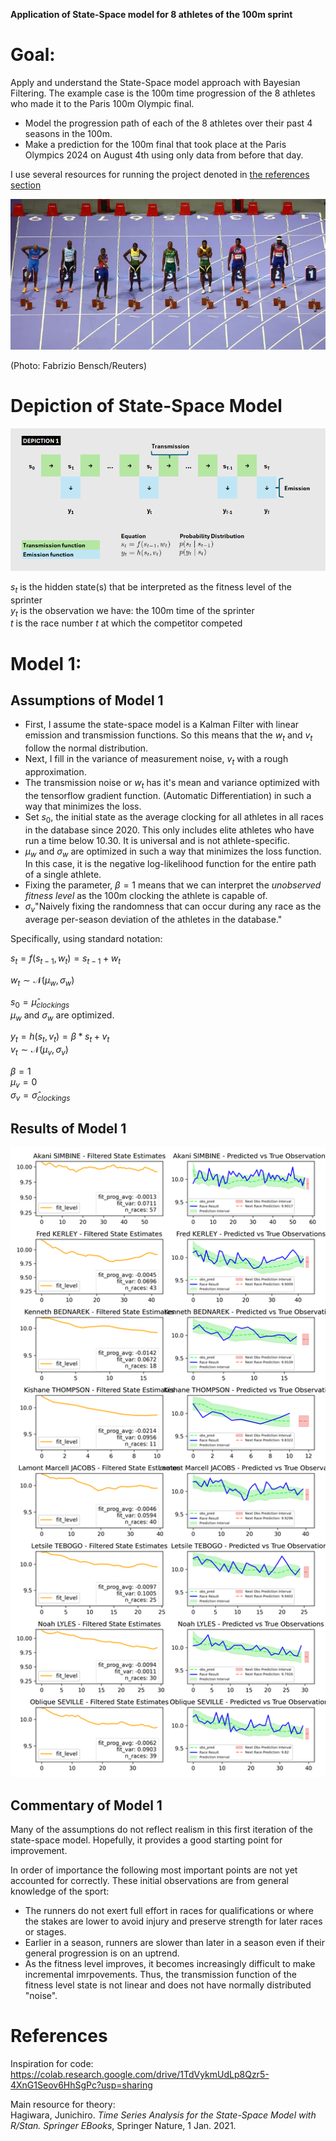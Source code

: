 **Application of State-Space model for 8 athletes of the 100m sprint**

# Goal:

Apply and understand the State-Space model approach with Bayesian Filtering.
The example case is the 100m time progression of the 8 athletes who made it to the Paris 100m Olympic final.  
- Model the progression path of each of the 8 athletes over their past 4 seasons in the 100m.  
- Make a prediction for the 100m final that took place at the Paris Olympics 2024 on August 4th using only data from before that day.  
  
I use several resources for running the project denoted in [the references section](#References)

![Fabrizio Bensch/Reuters](https://github.com/V-Mitch/track_ssm/blob/master/start_100m.jpg)

(Photo: Fabrizio Bensch/Reuters)

# Depiction of State-Space Model

![](https://github.com/V-Mitch/track_ssm/blob/master/depiction_1.png)

$s_t$ is the hidden state(s) that be interpreted as the fitness level of the sprinter\
$y_t$ is the observation we have: the 100m time of the sprinter\
$t$ is the race number $t$ at which the competitor competed

# Model 1:

## Assumptions of Model 1

-   First, I assume the state-space model is a Kalman Filter with linear emission and transmission functions. So this means that the $w_t$ and $v_t$ follow the normal distribution.
-   Next, I fill in the variance of measurement noise, $v_t$ with a rough approximation.
-   The transmission noise or $w_t$ has it's mean and variance optimized with the tensorflow gradient function. (Automatic Differentiation) in such a way that minimizes the loss.
-   Set $s_0$, the initial state as the average clocking for all athletes in all races in the database since 2020. This only includes elite athletes who have run a time below 10.30. It is universal and is not athlete-specific.
-   $\mu_w$ and $\sigma_w$ are optimized in such a way that minimizes the loss function. In this case, it is the negative log-likelihood function for the entire path of a single athlete.
-   Fixing the parameter, $\beta = 1$ means that we can interpret the *unobserved fitness level* as the 100m clocking the athlete is capable of.
-   $\sigma_v$"Naively fixing the randomness that can occur during any race as the average per-season deviation of the athletes in the database."

Specifically, using standard notation:

$s_t = f(s_{t-1},w_t) = s_{t-1} + w_t$

$w_t \sim \mathcal{N}(\mu_{w}, \sigma_{w})$

$s_0 = \hat{\mu}_{clockings}$\
$\mu_w$ and $\sigma_w$ are optimized.

$y_t = h(s_t, v_t) = \beta * s_t + v_t$\
$v_t \sim \mathcal{N}(\mu_{v}, \sigma_{v})$

$\beta = 1$\
$\mu_v = 0$\
$\sigma_v = \hat{\sigma}_{clockings}$ 

## Results of Model 1

![](https://github.com/V-Mitch/track_ssm/blob/master/competitor_kalman_plots.png)

## Commentary of Model 1
  
Many of the assumptions do not reflect realism in this first iteration of the state-space model. Hopefully, it provides a good starting point for improvement.  
  
In order of importance the following most important points are not yet accounted for correctly. These initial observations are from general knowledge of the sport:  
- The runners do not exert full effort in races for qualifications or where the stakes are lower to avoid injury and preserve strength for later races or stages.  
- Earlier in a season, runners are slower than later in a season even if their general progression is on an uptrend.  
- As the fitness level improves, it becomes increasingly difficult to make incremental imrpovements. Thus, the transmission function of the fitness level state is not linear and does not have normally distributed "noise".

# References 

Inspiration for code:\
<https://colab.research.google.com/drive/1TdVykmUdLp8Qzr5-4XnG1Seov6HhSgPc?usp=sharing>

Main resource for theory:\
Hagiwara, Junichiro. *Time Series Analysis for the State-Space Model with R/Stan. Springer EBooks*, Springer Nature, 1 Jan. 2021.
